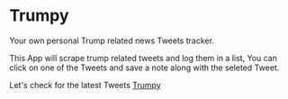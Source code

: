 # Trumpy
Your own personal Trump related news Tweets tracker.

This App will scrape trump related tweets and log them in a list, You can click on one of the Tweets and save a note along with the seleted Tweet. 

Let's check for the latest Tweets
<a href="https://aqueous-bayou-33738.herokuapp.com/">Trumpy</a> 
